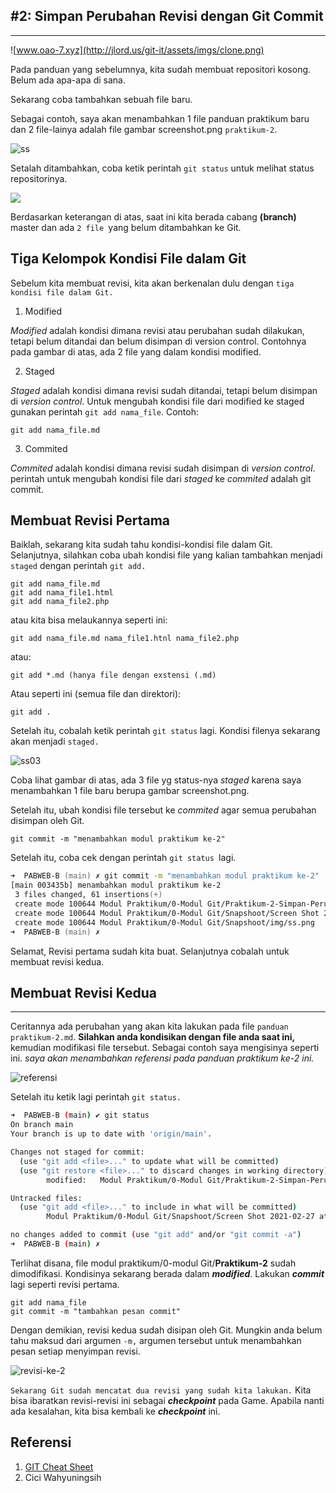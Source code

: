 ## #2: Simpan Perubahan Revisi dengan Git Commit
---

![www.oao-7.xyz](http://jlord.us/git-it/assets/imgs/clone.png)

Pada panduan yang sebelumnya, kita sudah membuat repositori kosong. Belum ada apa-apa di sana.

Sekarang coba tambahkan sebuah file baru.

Sebagai contoh, saya akan menambahkan 1 file panduan praktikum baru dan 2 file-lainya adalah file gambar screenshot.png `praktikum-2`.

![ss](Snapshoot/img/ss.png)

Setalah ditambahkan, coba ketik perintah `git status` untuk melihat status repositorinya.

![](Snapshoot/Screen%20Shot%202021-02-27%20at%202.03.48%20PM.png)

Berdasarkan keterangan di atas, saat ini kita berada cabang **(branch)** master dan ada `2 file `yang belum ditambahkan ke Git.

## Tiga Kelompok Kondisi File dalam Git

Sebelum kita membuat revisi, kita akan berkenalan dulu dengan `tiga kondisi file dalam Git.`

1. Modified

*Modified* adalah kondisi dimana revisi atau perubahan sudah dilakukan, tetapi belum ditandai dan belum disimpan di version control. Contohnya pada gambar di atas, ada 2 file  yang dalam kondisi modified.

2. Staged

*Staged* adalah kondisi dimana revisi sudah ditandai, tetapi belum disimpan di *version control*. Untuk mengubah kondisi file dari modified ke staged gunakan perintah `git add nama_file`. Contoh:

```
git add nama_file.md
```
3. Commited

*Commited* adalah kondisi dimana revisi sudah disimpan di *version control*. perintah untuk mengubah kondisi file dari *staged* ke *commited* adalah git commit.

## Membuat Revisi Pertama

Baiklah, sekarang kita sudah tahu kondisi-kondisi file dalam Git. Selanjutnya, silahkan  coba ubah kondisi file yang kalian tambahkan menjadi `staged` dengan perintah `git add.`

```
git add nama_file.md
git add nama_file1.html
git add nama_file2.php
```
atau kita bisa melaukannya seperti ini:

```
git add nama_file.md nama_file1.htnl nama_file2.php
```
atau:

```
git add *.md (hanya file dengan exstensi (.md)
```

Atau seperti ini (semua file dan direktori):

```
git add .
```
Setelah itu, cobalah ketik perintah `git status` lagi. Kondisi filenya sekarang akan menjadi `staged.`

![ss03](Snapshoot/Screen%20Shot%202021-02-27%20at%203.07.17%20PM.png)

Coba lihat gambar di atas, ada 3 file yg status-nya *staged* karena saya menambahkan 1 file baru berupa gambar screenshot.png.

Setelah itu, ubah kondisi file tersebut ke *commited* agar semua perubahan disimpan oleh Git.

```
git commit -m "menambahkan modul praktikum ke-2"
```

Setelah itu, coba cek dengan perintah `git status `lagi.


```zsh
➜  PABWEB-B (main) ✗ git commit -m "menambahkan modul praktikum ke-2"
[main 003435b] menambahkan modul praktikum ke-2
 3 files changed, 61 insertions(+)
 create mode 100644 Modul Praktikum/0-Modul Git/Praktikum-2-Simpan-Perubahan-Revisi-dengan-Git-Commit.md
 create mode 100644 Modul Praktikum/0-Modul Git/Snapshoot/Screen Shot 2021-02-27 at 2.03.48 PM.png
 create mode 100644 Modul Praktikum/0-Modul Git/Snapshoot/img/ss.png
➜  PABWEB-B (main) ✗ 
```

Selamat, Revisi pertama sudah kita buat. Selanjutnya cobalah untuk membuat revisi kedua.

## Membuat Revisi Kedua
---

Ceritannya ada perubahan yang akan kita lakukan pada file `panduan praktikum-2.md`. **Silahkan anda kondisikan dengan file anda saat ini,** kemudian modifikasi file tersebut. Sebagai contoh saya mengisinya seperti ini. *saya akan menambahkan referensi pada panduan praktikum ke-2 ini.*

![referensi](Snapshoot/Screen%20Shot%202021-02-27%20at%204.46.37%20PM.png)

Setelah itu ketik lagi perintah `git status.`


```bash
➜  PABWEB-B (main) ✔ git status
On branch main
Your branch is up to date with 'origin/main'.

Changes not staged for commit:
  (use "git add <file>..." to update what will be committed)
  (use "git restore <file>..." to discard changes in working directory)
        modified:   Modul Praktikum/0-Modul Git/Praktikum-2-Simpan-Perubahan-Revisi-dengan-Git-Commit.md

Untracked files:
  (use "git add <file>..." to include in what will be committed)
        Modul Praktikum/0-Modul Git/Snapshoot/Screen Shot 2021-02-27 at 4.46.37 PM.png

no changes added to commit (use "git add" and/or "git commit -a")
➜  PABWEB-B (main) ✗ 

```
Terlihat disana, file modul praktikum/0-modul Git/**Praktikum-2** sudah dimodifikasi. Kondisinya sekarang berada dalam ***modified***. Lakukan ***commit*** lagi seperti revisi pertama.

```
git add nama_file
git commit -m "tambahkan pesan commit"
```
Dengan demikian, revisi kedua sudah disipan oleh Git. Mungkin anda belum tahu maksud dari argumen `-m,` argumen tersebut untuk menambahkan pesan setiap menyimpan revisi.

![revisi-ke-2](https://1.bp.blogspot.com/-_wKH9usn7FI/WLFdN6wLvcI/AAAAAAAAEKc/XQzBtD98naUfImdeuxZf8NDQ1gXKDqrZQCPcB/s1600/timeline-dua-revisi.png)

`Sekarang Git sudah mencatat dua revisi yang sudah kita lakukan.` Kita bisa ibaratkan revisi-revisi ini sebagai ***checkpoint*** pada Game. Apabila nanti ada kesalahan, kita bisa kembali ke ***checkpoint*** ini.




## Referensi

1. [GIT Cheat Sheet](https://www.javatpoint.com/git-cheat-sheet)
2. Cici Wahyuningsih
